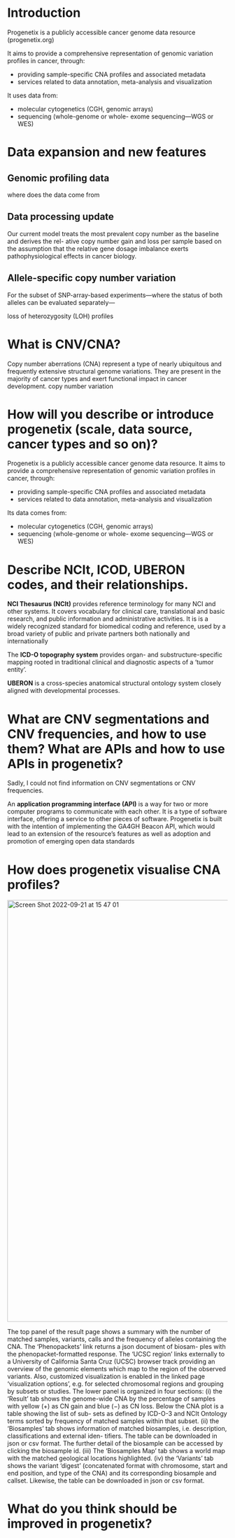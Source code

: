 # Introduction
Progenetix is a publicly accessible cancer genome data resource (progenetix.org) 

It aims to provide a comprehensive representation of genomic variation profiles in cancer, through:
 - providing sample-specific CNA profiles and associated metadata
 - services related to data annotation, meta-analysis and visualization
  
It uses data from:
  - molecular cytogenetics (CGH, genomic arrays)
  - sequencing (whole-genome or whole- exome sequencing—WGS or WES)
  
 # Data expansion and new features
 ## Genomic profiling data
 where does the data come from
 
 ## Data processing update
 Our current model treats the most prevalent copy number as the baseline and derives the rel- ative copy number gain and loss per sample based on the assumption that the relative gene dosage imbalance exerts pathophysiological effects in cancer biology.
 
 ## Allele-specific copy number variation
 For the subset of SNP-array-based experiments—where the status of both alleles can be evaluated separately—
 
 loss of heterozygosity (LOH) profiles
 
# What is CNV/CNA?
Copy number aberrations (CNA) represent a type of nearly ubiquitous and frequently extensive structural genome variations. They are present in the majority of cancer types and exert functional impact in cancer development.
copy number variation 

# How will you describe or introduce progenetix (scale, data source, cancer types and so on)?
Progenetix is a publicly accessible cancer genome data resource.
It aims to provide a comprehensive representation of genomic variation profiles in cancer, through:
  - providing sample-specific CNA profiles and associated metadata
  - services related to data annotation, meta-analysis and visualization
  
Its data comes from:
  - molecular cytogenetics (CGH, genomic arrays)
  - sequencing (whole-genome or whole- exome sequencing—WGS or WES)

# Describe NCIt, ICOD, UBERON codes, and their relationships.
**NCI Thesaurus (NCIt)** provides reference terminology for many NCI and other systems. It covers vocabulary for clinical care, translational and basic research, and public information and administrative activities. 
It is is a widely recognized standard for biomedical coding and reference, used by a broad variety of public and private partners both    nationally and internationally

The **ICD-O topography system** provides organ- and substructure-specific mapping rooted in traditional clinical and diagnostic aspects of a ‘tumor entity’.

**UBERON** is a cross-species anatomical structural ontology system closely aligned with developmental processes.

# What are CNV segmentations and CNV frequencies, and how to use them? What are APIs and how to use APIs in progenetix?
Sadly, I could not find information on CNV segmentations or CNV frequencies.

An **application programming interface (API)** is a way for two or more computer programs to communicate with each other. It is a type of software interface, offering a service to other pieces of software. Progenetix is built with the intention of implementing the GA4GH Beacon API, which would lead to an extension of the resource’s features as well as adoption and promotion of emerging open data standards

# How does progenetix visualise CNA profiles?
<img width="963" alt="Screen Shot 2022-09-21 at 15 47 01" src="https://user-images.githubusercontent.com/114007953/191521121-3d6d1b99-3a2e-4bbf-8c4f-51c44ebc4b5e.png">

The top panel of the result page shows a summary with the number of matched samples, variants, calls and the frequency of alleles containing the CNA. The ‘Phenopackets’ link returns a json document of biosam- ples with the phenopacket-formatted response. The ‘UCSC region’ links externally to a University of California Santa Cruz (UCSC) browser track providing an overview of the genomic elements which map to the region of the observed variants. Also, customized visualization is enabled in the linked page ‘visualization options’, e.g. for selected chromosomal regions and grouping by subsets or studies. The lower panel is organized in four sections: (i) the ‘Result’ tab shows the genome-wide CNA by the percentage of samples with yellow (+) as CN gain and blue (−) as CN loss. Below the CNA plot is a table showing the list of sub- sets as defined by ICD-O-3 and NCIt Ontology terms sorted by frequency of matched samples within that subset. (ii) the ‘Biosamples’ tab shows information of matched biosamples, i.e. description, classifications and external iden- tifiers. The table can be downloaded in json or csv format. The further detail of the biosample can be accessed by clicking the biosample id. (iii) The ‘Biosamples Map’ tab shows a world map with the matched geological locations highlighted. (iv) the ‘Variants’ tab shows the variant ‘digest’ (concatenated format with chromosome, start and end position, and type of the CNA) and its corresponding biosample and callset. Likewise, the table can be downloaded in json or csv format.

# What do you think should be improved in progenetix?
